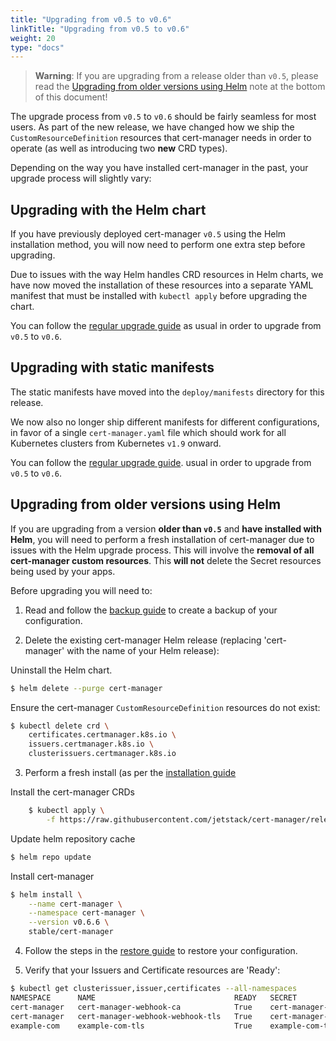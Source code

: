 ```yaml
---
title: "Upgrading from v0.5 to v0.6"
linkTitle: "Upgrading from v0.5 to v0.6"
weight: 20
type: "docs"
---
```


> **Warning**: If you are upgrading from a release older than `v0.5`, please read
> the [Upgrading from older versions using
> Helm](#upgrading-from-older-versions-using-helm) note at the bottom of this
> document!

The upgrade process from `v0.5` to `v0.6` should be fairly seamless for most users.
As part of the new release, we have changed how we ship the
`CustomResourceDefinition` resources that cert-manager needs in order to operate
(as well as introducing two **new** CRD types).

Depending on the way you have installed cert-manager in the past, your upgrade
process will slightly vary:

## Upgrading with the Helm chart

If you have previously deployed cert-manager `v0.5` using the Helm installation
method, you will now need to perform one extra step before upgrading.

Due to issues with the way Helm handles CRD resources in Helm charts, we have
now moved the installation of these resources into a separate YAML manifest
that must be installed with `kubectl apply` before upgrading the chart.

You can follow the [regular upgrade guide](../) as usual in order to upgrade
from `v0.5` to `v0.6`.

## Upgrading with static manifests

The static manifests have moved into the `deploy/manifests` directory for
this release.

We now also no longer ship different manifests for different configurations, in
favor of a single `cert-manager.yaml` file which should work for all Kubernetes
clusters from Kubernetes `v1.9` onward.

You can follow the [regular upgrade guide](../).  usual in order to upgrade from
`v0.5` to `v0.6`.

## Upgrading from older versions using Helm

If you are upgrading from a version **older than `v0.5`** and
**have installed with Helm**, you will need to perform a fresh installation of
cert-manager due to issues with the Helm upgrade process.
This will involve the **removal of all cert-manager custom resources**.
This **will not** delete the Secret resources being used by your apps.

Before upgrading you will need to:

1. Read and follow the [backup guide](../../../tutorials/backup/) to create a
   backup of your configuration.

2. Delete the existing cert-manager Helm release (replacing 'cert-manager' with
   the name of your Helm release):

Uninstall the Helm chart.
```bash
$ helm delete --purge cert-manager
```

Ensure the cert-manager `CustomResourceDefinition` resources do not exist:
```bash
$ kubectl delete crd \
    certificates.certmanager.k8s.io \
    issuers.certmanager.k8s.io \
    clusterissuers.certmanager.k8s.io
```

3. Perform a fresh install (as per the [installation guide](../../)

Install the cert-manager CRDs
```bash
    $ kubectl apply \
        -f https://raw.githubusercontent.com/jetstack/cert-manager/release-0.6/deploy/manifests/00-crds.yaml
```

Update helm repository cache
```bash
$ helm repo update
```

Install cert-manager
```bash
$ helm install \
    --name cert-manager \
    --namespace cert-manager \
    --version v0.6.6 \
    stable/cert-manager
```

4. Follow the steps in the [restore guide](../../../tutorials/backup/) to
   restore your configuration.

5. Verify that your Issuers and Certificate resources are 'Ready':

```bash
$ kubectl get clusterissuer,issuer,certificates --all-namespaces
NAMESPACE      NAME                               READY   SECRET                             AGE
cert-manager   cert-manager-webhook-ca            True    cert-manager-webhook-ca            1m
cert-manager   cert-manager-webhook-webhook-tls   True    cert-manager-webhook-webhook-tls   1m
example-com    example-com-tls                    True    example-com-tls                    11s
```
